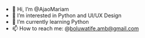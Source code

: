 - 👋 Hi, I’m @AjaoMariam
- 👀 I’m interested in Python and UI/UX Design
- 🌱 I’m currently learning Python
- 📫 How to reach me: @boluwatife.amb@gmail.com

<!---
AjaoMariam/AjaoMariam is a ✨ special ✨ repository because its `README.md` (this file) appears on your GitHub profile.
You can click the Preview link to take a look at your changes.
--->

